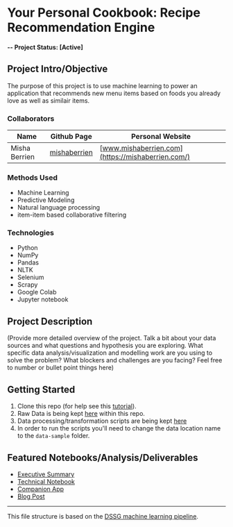 # Your Personal Cookbook: Recipe Recommendation Engine

#### -- Project Status: [Active]

## Project Intro/Objective
The purpose of this project is to use machine learning to power an application that recommends new menu items based on foods you already love as well as similair items.

### Collaborators
|Name     |  Github Page   |  Personal Website  |
|---------|-----------------|--------------------|
|Misha Berrien | [mishaberrien](https://github.com/mishaberrien)| [www.mishaberrien.com](https://mishaberrien.com/)  |

### Methods Used
* Machine Learning
* Predictive Modeling
* Natural language processing
* item-item based collaborative filtering

### Technologies
* Python
* NumPy
* Pandas
* NLTK
* Selenium
* Scrapy 
* Google Colab
* Jupyter notebook

## Project Description
(Provide more detailed overview of the project.  Talk a bit about your data sources and what questions and hypothesis you are exploring. What specific data analysis/visualization and modelling work are you using to solve the problem? What blockers and challenges are you facing?  Feel free to number or bullet point things here)


## Getting Started
1. Clone this repo (for help see this [tutorial](https://help.github.com/articles/cloning-a-repository/)).
2. Raw Data is being kept [here](https://github.com/mishaberrien/recipe_recommendation_system/tree/master/data-sample) within this repo.
3. Data processing/transformation scripts are being kept [here](https://github.com/mishaberrien/recipe_recommendation_system/tree/master/results)
4. In order to run the scripts you'll need to change the data location name to the ```data-sample``` folder. 

## Featured Notebooks/Analysis/Deliverables
* [Executive Summary](#)
* [Technical Notebook](#)
* [Companion App](#)
* [Blog Post](#)

---

This file structure is based on the [DSSG machine learning pipeline](https://github.com/dssg/hitchhikers-guide/tree/master/sources/curriculum/0_before_you_start/pipelines-and-project-workflow).
